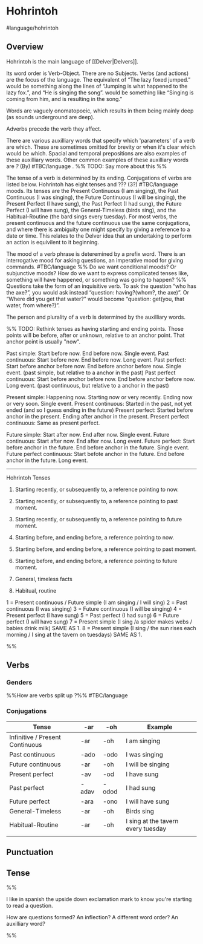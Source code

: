 # Hohrintoh
#language/hohrintoh

## Overview
Hohrintoh is the main language of [[Delver|Delvers]].

Its word order is Verb-Object. There are no Subjects. Verbs (and actions) are the focus of the language. The equivalent of “The lazy foxed jumped.” would be something along the lines of “Jumping is what happened to the lazy fox.”, and “He is singing the song”. would be something like “Singing is coming from him, and is resulting in the song.”

Words are vaguely onomatopoeic, which results in them being mainly deep (as sounds underground are deep).

Adverbs precede the verb they affect.

There are various auxilliary words that specify which 'parameters' of a verb are which. These are sometimes omitted for brevity or when it's clear which would be which. Spacial and temporal prepositions are also examples of these auxilliary words. Other common examples of these auxilliary words are *?* (By) #TBC/language . %% TODO: Say more about this %%

The tense of a verb is determined by its ending. Conjugations of verbs are listed below. Hohrintoh has eight tenses and ??? (3?) #TBC/language  moods.
Its tenses are the Present Continuous (I am singing), the Past Continuous (I was singing), the Future Continuous (I will be singing), the Present Perfect (I have sung), the Past Perfect (I had sung), the Future Perfect (I will have sung), the General-Timeless (birds sing), and the Habitual-Routine (the bard sings every tuesday). For most verbs, the present continuous and the future continuous use the same conjugations, and where there is ambiguity one might specify by giving a reference to a date or time. This relates to the Delver idea that an undertaking to perform an action is equivilent to it beginning.

The mood of a verb phrase is deteremined by a prefix word. There is an interrogative mood for asking questions, an imperative mood for giving commands. #TBC/language %% Do we want conditional moods? Or subjunctive moods? How do we want to express complicated tenses like, something will have happened, or something was going to happen? %%
Questions take the form of an inquisitive verb. To ask the question “who has the axe?”, you would ask instead “question: having?(whom?, the axe)”. Or “Where did you get that water?” would become “question: get(you, that water, from where?)”.

The person and plurality of a verb is determined by the auxilliary words.

%%
TODO: Rethink tenses as having starting and ending points. Those points will be before, after or unknown, relative to an anchor point. That anchor point is usually "now".

Past simple: Start before now. End before now. Single event.
Past continuous: Start before now. End before now. Long event.
Past perfect: Start before anchor before now. End before anchor before now. Single event. (past simple, but relative to a anchor in the past)
Past perfect continuous: Start before anchor before now. End before anchor before now. Long event. (past continuous, but relative to a anchor in the past)

Present simple: Happening now. Starting now or very recently. Ending now or very soon. Single event.
Present continuous: Started in the past, not yet ended (and so I guess ending in the future)
Present perfect: Started before anchor in the present. Ending after anchor in the present.
Present perfect continuous: Same as present perfect. 

Future simple: Start after now. End after now. Single event.
Future continuous: Start after now. End after now. Long event.
Future perfect: Start before anchor in the future. End before anchor in the future. Single event.
Future perfect continuous: Start befote anchor in the future. End before anchor in the future. Long event.

******

Hohrintoh Tenses

1. Starting recently, or subsequently to, a reference pointing to now.
2. Starting recently, or subsequently to, a reference pointing to past moment.
3. Starting recently, or subsequently to, a reference pointing to future moment.

4. Starting before, and ending before, a reference pointing to now.
5. Starting before, and ending before, a reference pointing to past moment.
6. Starting before, and ending before, a reference pointing to future moment.

7. General, timeless facts
8. Habitual, routine

1 = Present continuous / Future simple (I am singing / I will sing)
2 = Past continuous (I was singing)
3 = Future continuous (I will be singing)
4 = Present perfect (I have sung)
5 = Past perfect (I had sung)
6 = Future perfect (I will have sung)
7 = Present simple (I sing /a spider makes webs / babies drink milk) SAME AS 1.
8 = Present simple (I sing / the sun rises each morning / I sing at the tavern on tuesdays) SAME AS 1.

%%

## Verbs
### Genders
%%How are verbs split up ?%%
#TBC/language 

### Conjugations
Tense | -ar | -oh | Example
------|-----|-----|--------
Infinitive / Present Continuous | -ar | -oh | I am singing
Past continuous | -ado | -odo | I was singing
Future continuous | -ar | -oh | I will be singing
Present perfect | -av | -od | I have sung
Past perfect | -adav | -odod | I had sung
Future perfect | -ara | -ono | I will have sung
General-Timeless | -ar | -oh | Birds sing
Habitual-Routine | -ar | -oh | I sing at the tavern every tuesday
 | | |

## Punctuation

## Tense

%%

I like in spanish the upside down exclamation mark to know you're starting to read a question.

How are questions formed? An inflection? A different word order? An auxilliary word?


%%
